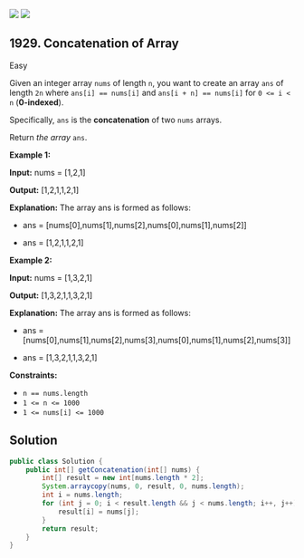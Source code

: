 [![](https://img.shields.io/github/stars/javadev/LeetCode-in-Java?label=Stars&style=flat-square)](https://github.com/javadev/LeetCode-in-Java)
[![](https://img.shields.io/github/forks/javadev/LeetCode-in-Java?label=Fork%20me%20on%20GitHub%20&style=flat-square)](https://github.com/javadev/LeetCode-in-Java/fork)

## 1929\. Concatenation of Array

Easy

Given an integer array `nums` of length `n`, you want to create an array `ans` of length `2n` where `ans[i] == nums[i]` and `ans[i + n] == nums[i]` for `0 <= i < n` (**0-indexed**).

Specifically, `ans` is the **concatenation** of two `nums` arrays.

Return _the array_ `ans`.

**Example 1:**

**Input:** nums = [1,2,1]

**Output:** [1,2,1,1,2,1]

**Explanation:** The array ans is formed as follows: 

- ans = [nums[0],nums[1],nums[2],nums[0],nums[1],nums[2]] 

- ans = [1,2,1,1,2,1]

**Example 2:**

**Input:** nums = [1,3,2,1]

**Output:** [1,3,2,1,1,3,2,1]

**Explanation:** The array ans is formed as follows: 

- ans = [nums[0],nums[1],nums[2],nums[3],nums[0],nums[1],nums[2],nums[3]] 

- ans = [1,3,2,1,1,3,2,1]

**Constraints:**

*   `n == nums.length`
*   `1 <= n <= 1000`
*   `1 <= nums[i] <= 1000`

## Solution

```java
public class Solution {
    public int[] getConcatenation(int[] nums) {
        int[] result = new int[nums.length * 2];
        System.arraycopy(nums, 0, result, 0, nums.length);
        int i = nums.length;
        for (int j = 0; i < result.length && j < nums.length; i++, j++) {
            result[i] = nums[j];
        }
        return result;
    }
}
```